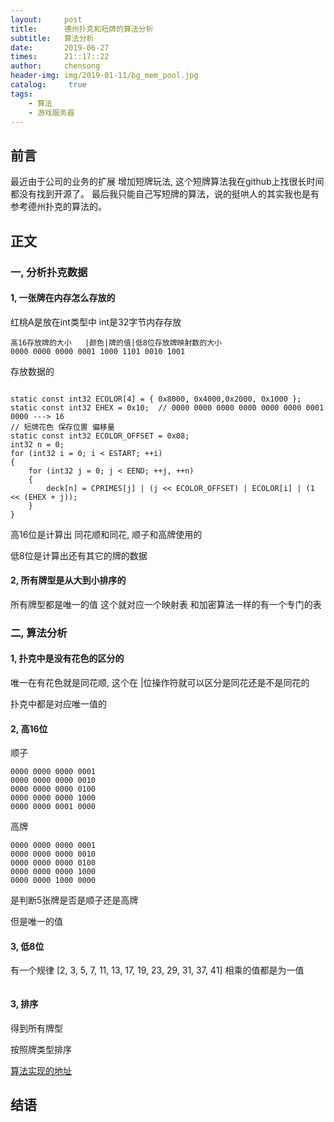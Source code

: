 ```yaml
---
layout:     post
title:      德州扑克和短牌的算法分析
subtitle:   算法分析
date:       2019-06-27
times:      21::17::22
author:     chensong
header-img: img/2019-01-11/bg_mem_pool.jpg
catalog: 	 true
tags:
    - 算法
    - 游戏服务器
---
```


## 前言

  最近由于公司的业务的扩展 增加短牌玩法, 这个短牌算法我在github上找很长时间都没有找到开源了。 最后我只能自己写短牌的算法，说的挺哄人的其实我也是有参考德州扑克的算法的。
  
## 正文

### 一, 分析扑克数据

#### 1, 一张牌在内存怎么存放的

红桃A是放在int类型中 int是32字节内存存放

```
高16存放牌的大小   |颜色|牌的值|低8位存放牌映射数的大小
0000 0000 0000 0001 1000 1101 0010 1001
```


存放数据的


```

static const int32 ECOLOR[4] = { 0x8000, 0x4000,0x2000, 0x1000 };
static const int32 EHEX = 0x10;  // 0000 0000 0000 0000 0000 0000 0001 0000 ---> 16
// 短牌花色 保存位置 偏移量
static const int32 ECOLOR_OFFSET = 0x08;
int32 n = 0;
for (int32 i = 0; i < ESTART; ++i)
{
	for (int32 j = 0; j < EEND; ++j, ++n)
	{
		deck[n] = CPRIMES[j] | (j << ECOLOR_OFFSET) | ECOLOR[i] | (1 << (EHEX + j));
	}
}
```


高16位是计算出 同花顺和同花, 顺子和高牌使用的  



低8位是计算出还有其它的牌的数据


#### 2, 所有牌型是从大到小排序的 

所有牌型都是唯一的值  这个就对应一个映射表  和加密算法一样的有一个专门的表




### 二, 算法分析

#### 1, 扑克中是没有花色的区分的

唯一在有花色就是同花顺, 这个在 |位操作符就可以区分是同花还是不是同花的


扑克中都是对应唯一值的


#### 2, 高16位


顺子

```
0000 0000 0000 0001 
0000 0000 0000 0010
0000 0000 0000 0100
0000 0000 0000 1000
0000 0000 0001 0000
```

高牌

```
0000 0000 0000 0001 
0000 0000 0000 0010
0000 0000 0000 0100
0000 0000 0000 1000
0000 0000 1000 0000
```


是判断5张牌是否是顺子还是高牌

但是唯一的值



#### 3, 低8位

有一个规律 [2, 3, 5, 7, 11, 13, 17, 19, 23, 29, 31, 37, 41] 相乘的值都是为一值

```

```


#### 3, 排序

得到所有牌型  

按照牌类型排序 


[算法实现的地址](https://github.com/chensongpoixs/cpoker)

## 结语


